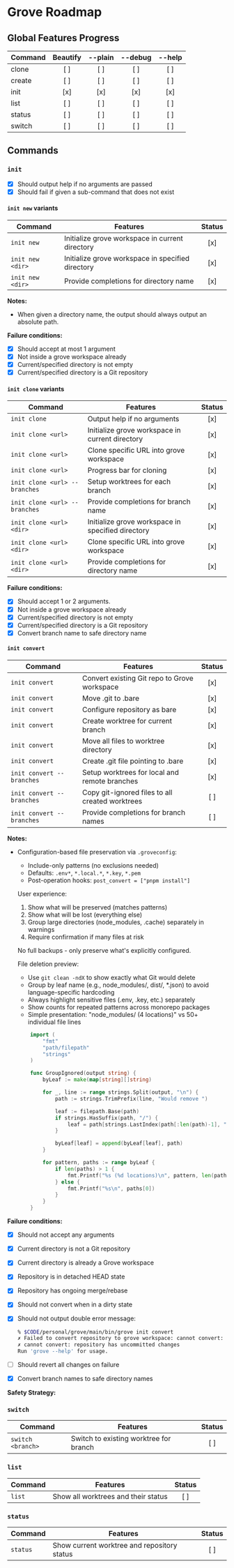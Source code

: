 # Grove Roadmap

## Global Features Progress

| Command | Beautify | --plain | --debug | --help |
| ------- | :------: | :-----: | :-----: | :----: |
| clone   |   [ ]    |   [ ]   |   [ ]   |  [ ]   |
| create  |   [ ]    |   [ ]   |   [ ]   |  [ ]   |
| init    |   [x]    |   [x]   |   [x]   |  [x]   |
| list    |   [ ]    |   [ ]   |   [ ]   |  [ ]   |
| status  |   [ ]    |   [ ]   |   [ ]   |  [ ]   |
| switch  |   [ ]    |   [ ]   |   [ ]   |  [ ]   |

## Commands

### `init`

-   [x] Should output help if no arguments are passed
-   [x] Should fail if given a sub-command that does not exist

#### `init new` variants

| Command          | Features                                          | Status |
| ---------------- | ------------------------------------------------- | :----: |
| `init new`       | Initialize grove workspace in current directory   |  [x]   |
| `init new <dir>` | Initialize grove workspace in specified directory |  [x]   |
| `init new <dir>` | Provide completions for directory name            |  [x]   |

**Notes:**

-   When given a directory name, the output should always output an absolute path.

**Failure conditions:**

-   [x] Should accept at most 1 argument
-   [x] Not inside a grove workspace already
-   [x] Current/specified directory is not empty
-   [x] Current/specified directory is a Git repository

#### `init clone` variants

| Command                       | Features                                          | Status |
| ----------------------------- | ------------------------------------------------- | :----: |
| `init clone`                  | Output help if no arguments                       |  [x]   |
| `init clone <url>`            | Initialize grove workspace in current directory   |  [x]   |
| `init clone <url>`            | Clone specific URL into grove workspace           |  [x]   |
| `init clone <url>`            | Progress bar for cloning                          |  [x]   |
| `init clone <url> --branches` | Setup worktrees for each branch                   |  [x]   |
| `init clone <url> --branches` | Provide completions for branch name               |  [x]   |
| `init clone <url> <dir>`      | Initialize grove workspace in specified directory |  [x]   |
| `init clone <url> <dir>`      | Clone specific URL into grove workspace           |  [x]   |
| `init clone <url> <dir>`      | Provide completions for directory name            |  [x]   |

**Failure conditions:**

-   [x] Should accept 1 or 2 arguments.
-   [x] Not inside a grove workspace already
-   [x] Current/specified directory is not empty
-   [x] Current/specified directory is a Git repository
-   [x] Convert branch name to safe directory name

#### `init convert`

| Command                   | Features                                        | Status |
| ------------------------- | ----------------------------------------------- | :----: |
| `init convert`            | Convert existing Git repo to Grove workspace    |  [x]   |
| `init convert`            | Move .git to .bare                              |  [x]   |
| `init convert`            | Configure repository as bare                    |  [x]   |
| `init convert`            | Create worktree for current branch              |  [x]   |
| `init convert`            | Move all files to worktree directory            |  [x]   |
| `init convert`            | Create .git file pointing to .bare              |  [x]   |
| `init convert --branches` | Setup worktrees for local and remote branches   |  [x]   |
| `init convert --branches` | Copy git-ignored files to all created worktrees |  [ ]   |
| `init convert --branches` | Provide completions for branch names            |  [ ]   |

**Notes:**

-   Configuration-based file preservation via `.groveconfig`:

    -   Include-only patterns (no exclusions needed)
    -   Defaults: `.env*`, `*.local.*`, `*.key`, `*.pem`
    -   Post-operation hooks: `post_convert = ["pnpm install"]`

    User experience:

    1. Show what will be preserved (matches patterns)
    2. Show what will be lost (everything else)
    3. Group large directories (node_modules, .cache) separately in warnings
    4. Require confirmation if many files at risk

    No full backups - only preserve what's explicitly configured.

    File deletion preview:

    -   Use `git clean -ndX` to show exactly what Git would delete
    -   Group by leaf name (e.g., node_modules/, dist/, \*.json) to avoid language-specific hardcoding
    -   Always highlight sensitive files (.env, .key, etc.) separately
    -   Show counts for repeated patterns across monorepo packages
    -   Simple presentation: "node_modules/ (4 locations)" vs 50+ individual file lines

    ```go
    	import (
    		"fmt"
    		"path/filepath"
    		"strings"
    	)

    	func GroupIgnored(output string) {
    		byLeaf := make(map[string][]string)

    		for _, line := range strings.Split(output, "\n") {
    			path := strings.TrimPrefix(line, "Would remove ")

    			leaf := filepath.Base(path)
    			if strings.HasSuffix(path, "/") {
    				leaf = path[strings.LastIndex(path[:len(path)-1], "/")+1:]
    			}

    			byLeaf[leaf] = append(byLeaf[leaf], path)
    		}

    		for pattern, paths := range byLeaf {
    			if len(paths) > 1 {
    				fmt.Printf("%s (%d locations)\n", pattern, len(paths))
    			} else {
    				fmt.Printf("%s\n", paths[0])
    			}
    		}
    	}
    ```

**Failure conditions:**

-   [x] Should not accept any arguments
-   [x] Current directory is not a Git repository
-   [x] Current directory is already a Grove workspace
-   [x] Repository is in detached HEAD state
-   [x] Repository has ongoing merge/rebase
-   [x] Should not convert when in a dirty state
-   [x] Should not output double error message:

    ```sh
    % $CODE/personal/grove/main/bin/grove init convert
    ✗ Failed to convert repository to grove workspace: cannot convert: repository has uncommitted changes
    ✗ cannot convert: repository has uncommitted changes
    Run 'grove --help' for usage.
    ```

-   [ ] Should revert all changes on failure
-   [x] Convert branch names to safe directory names

**Safety Strategy:**

### `switch`

| Command           | Features                               | Status |
| ----------------- | -------------------------------------- | :----: |
| `switch <branch>` | Switch to existing worktree for branch |  [ ]   |

### `list`

| Command | Features                            | Status |
| ------- | ----------------------------------- | :----: |
| `list`  | Show all worktrees and their status |  [ ]   |

### `status`

| Command  | Features                                    | Status |
| -------- | ------------------------------------------- | :----: |
| `status` | Show current worktree and repository status |  [ ]   |

